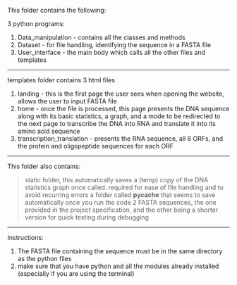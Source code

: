 This folder contains the following:

3 python programs:
1) Data_manipulation 	- contains all the classes and methods
2) Dataset 		- for file handling, identifying the sequence in a FASTA file
3) User_interface	- the main body which calls all the other files and templates
-----------------------------------------------------------------------------------------

templates folder contains 3 html files
1) landing - this is the first page the user sees when opening the website, allows the 
	     user to input FASTA file
2) home	   - once the file is processed, this page presents the DNA sequence along with 
	     its basic statistics, a graph, and a mode to be redirected to the next page 
             to transcribe the DNA into RNA and translate it into its amino acid sequence
3) transcription_translation - presents the RNA sequence, all 6 ORFs, and the protein and 
			       oligopeptide sequences for each ORF
-----------------------------------------------------------------------------------------

This folder also contains:
> static folder, this automatically saves a (temp) copy of the DNA statistics graph once 
  called. required for ease of file handling and to avoid recurring errors
> a folder called __pycache__ that seems to save automatically once you run the code
> 2 FASTA sequences, the one provided in the project specification, and the other being
  a shorter version for quick testing during debugging
-----------------------------------------------------------------------------------------

Instructions:
1) The FASTA file containing the sequence must be in the same directory as the python files
2) make sure that you have python and all the modules already installed (especially if you
   are using the terminal)

